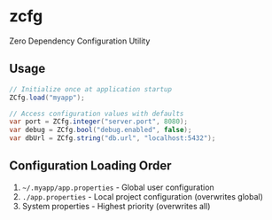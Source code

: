 # zcfg
Zero Dependency Configuration Utility

## Usage

```java
// Initialize once at application startup
ZCfg.load("myapp");

// Access configuration values with defaults
var port = ZCfg.integer("server.port", 8080);
var debug = ZCfg.bool("debug.enabled", false);
var dbUrl = ZCfg.string("db.url", "localhost:5432");
```

## Configuration Loading Order

1. `~/.myapp/app.properties` - Global user configuration
2. `./app.properties` - Local project configuration (overwrites global)
3. System properties - Highest priority (overwrites all)
